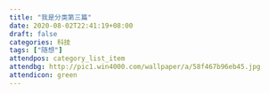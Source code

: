 ```yaml
---
title: "我是分类第三篇"
date: 2020-08-02T22:41:19+08:00
draft: false
categories: 科技
tags: ["随想"]
attendpos: category_list_item
attendbg: http://pic1.win4000.com/wallpaper/a/58f467b96eb45.jpg
attendicon: green
---
```


